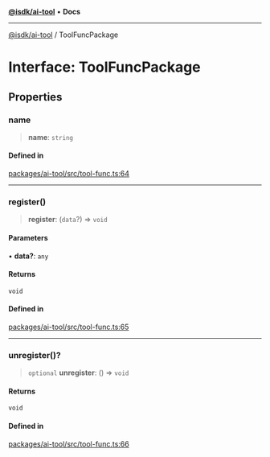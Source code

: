 [**@isdk/ai-tool**](../README.md) • **Docs**

***

[@isdk/ai-tool](../globals.md) / ToolFuncPackage

# Interface: ToolFuncPackage

## Properties

### name

> **name**: `string`

#### Defined in

[packages/ai-tool/src/tool-func.ts:64](https://github.com/isdk/ai-tool.js/blob/37ada542a786fbbc770f2d61beb564f6e603941d/src/tool-func.ts#L64)

***

### register()

> **register**: (`data`?) => `void`

#### Parameters

• **data?**: `any`

#### Returns

`void`

#### Defined in

[packages/ai-tool/src/tool-func.ts:65](https://github.com/isdk/ai-tool.js/blob/37ada542a786fbbc770f2d61beb564f6e603941d/src/tool-func.ts#L65)

***

### unregister()?

> `optional` **unregister**: () => `void`

#### Returns

`void`

#### Defined in

[packages/ai-tool/src/tool-func.ts:66](https://github.com/isdk/ai-tool.js/blob/37ada542a786fbbc770f2d61beb564f6e603941d/src/tool-func.ts#L66)
